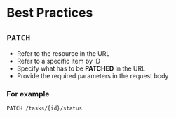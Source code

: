 # Best Practices

## `PATCH`

- Refer to the resource in the URL
- Refer to a specific item by ID
- Specify what has to be **PATCHED** in the URL
- Provide the required parameters in the request body

### For example

`PATCH /tasks/{id}/status`